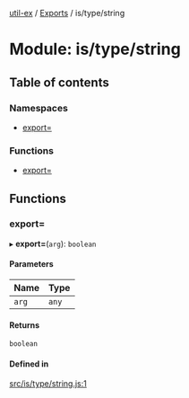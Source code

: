 [util-ex](../README.md) / [Exports](../modules.md) / is/type/string

# Module: is/type/string

## Table of contents

### Namespaces

- [export&#x3D;](is_type_string.export_.md)

### Functions

- [export&#x3D;](is_type_string.md#export&#x3D;)

## Functions

### export&#x3D;

▸ **export=**(`arg`): `boolean`

#### Parameters

| Name | Type |
| :------ | :------ |
| `arg` | `any` |

#### Returns

`boolean`

#### Defined in

[src/is/type/string.js:1](https://github.com/snowyu/util-ex.js/blob/f71e464/src/is/type/string.js#L1)
